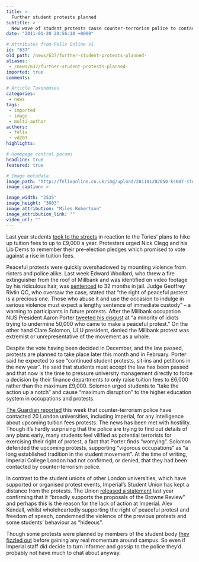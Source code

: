 ```yaml
---
title: >
  Further student protests planned
subtitle: >
  New wave of student protests cause counter-terrorism police to contact Imperial
date: "2011-01-20 20:56:10 +0000"

# Attributes from Felix Online V1
id: "637"
old_path: /news/637/further-student-protests-planned-
aliases:
 - /news/637/further-student-protests-planned-
imported: true
comments:

# Article Taxonomies
categories:
 - news
tags:
 - imported
 - image
 - multi-author
authors:
 - felix
 - vd207
highlights:

# Homepage control params
headline: true
featured: true

# Image metadata
image_path: "http://felixonline.co.uk/img/upload/201101202050-ks607-studentp.jpg"
image_caption: >

image_width: "2535"
image_height: "3603"
image_attribution: "Miles Robertson"
image_attribution_link: ""
video_url: ""
---
```


Last year students [took to the streets](http://www.felixonline.co.uk/?article=452) in reaction to the Tories’ plans to hike up tuition fees to up to £9,000 a year. Protesters urged Nick Clegg and his Lib Dems to remember their pre-election pledges which promised to vote against a rise in tuition fees.

Peaceful protests were quickly overshadowed by mounting violence from rioters and police alike. Last week Edward Woollard, who threw a fire extinguisher from the roof of Millbank and was identified on video footage by his ridiculous hair, was [sentenced](http://www.guardian.co.uk/education/2011/jan/11/student-fire-extinguisher-protests-jailed) to 32 months in jail. Judge Geoffrey Rivlin QC, who oversaw the case, stated that “the right of peaceful protest is a precious one. Those who abuse it and use the occasion to indulge in serious violence must expect a lengthy sentence of immediate custody” – a warning to participants in future protests. After the Millbank occupation NUS President Aaron Porter [tweeted his disgust](http://twitter.com/#!/AaronPorter/status/2383503236800512) at “a minority of idiots trying to undermine 50,000 who came to make a peaceful protest.” On the other hand Clare Solomon, ULU president, denied the Millbank protest was extremist or unrepresentative of the movement as a whole.

Despite the vote having been decided in December, and the law passed, protests are planned to take place later this month and in February. Porter said he expected to see “continued student protests, sit-ins and petitions in the new year”. He said that students must accept the law has been passed and that now is the time to pressure university management directly to force a decision by their finance departments to only raise tuition fees to £6,000 rather than the maximum £9,000. Solomon urged students to “take the action up a notch” and cause “maximum disruption” to the higher education system in occupations and protests.

[The Guardian reported](http://www.guardian.co.uk/education/2011/jan/17/police-contact-colleges-over-student-protests) this week that counter-terrorism police have contacted 20 London universities, including Imperial, for any intelligence about upcoming tuition fees protests. The news has been met with hostility. Though it’s hardly surprising that the police are trying to find out details of any plans early, many students feel vilified as potential terrorists for exercising their right of protest, a fact that Porter finds “worrying”. Solomon defended the upcoming protests, supporting “vigorous occupations” as “a long established tradition in the student movement”. At the time of writing, Imperial College London had not confirmed, or denied, that they had been contacted by counter-terrorism police.

In contrast to the student unions of other London universities, which have supported or organised protest events, Imperial’s Student Union has kept a distance from the protests. The Union [released a statement](http://www.imperialcollegeunion.org/news/initial-response-to-browne-review,412,ICUNS.html) last year confirming that it “broadly supports the proposals of the Browne Review” and perhaps this is the reason for the lack of action at Imperial. Alex Kendall, whilst wholeheartedly supporting the right of peaceful protest and freedom of speech, condemned the violence of the previous protests and some students’ behaviour as “hideous”.

Though some protests were planned by members of the student body [they fizzled out](http://www.felixonline.co.uk/?article=499) before gaining any real momentum around campus. So even if Imperial staff did decide to turn informer and gossip to the police they’d probably not have much to chat about anyway.
